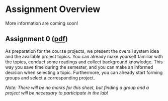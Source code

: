 # Assignment Overview 

More information are coming soon!

## Assignment 0 ([pdf](materials/Assignment_0.pdf))

As preparation for the course projects, we present the overall system idea and the available project topics. You can already make yourself familiar with the topics, conduct some readings and collect background knowledge. This way you save time during the semester, and you can make an informed decision when selecting a topic. Furthermore, you can already start forming groups and select a corresponding project.

*Note: There will be no marks for this sheet, but finding a group and a project will be necessary to participate in the lab!*